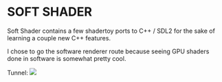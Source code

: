# SOFT SHADER

Soft Shader contains a few shadertoy ports to C++ / SDL2
for the sake of learning a couple new C++ features.

I chose to go the software renderer route because seeing
GPU shaders done in software is somewhat pretty cool.

Tunnel:
![](pic/tunnel)

